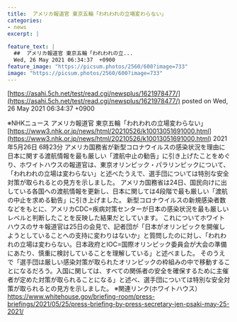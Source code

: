 ```yaml
---
title:  アメリカ報道官 東京五輪「われわれの立場変わらない」  
categories:
- news
excerpt: |
  
feature_text: |
  ##  アメリカ報道官 東京五輪「われわれの立...
  Wed, 26 May 2021 06:34:37  +0900
feature_image: "https://picsum.photos/2560/600?image=733"
image: "https://picsum.photos/2560/600?image=733"
---
```


[https://asahi.5ch.net/test/read.cgi/newsplus/1621978477/](https://asahi.5ch.net/test/read.cgi/newsplus/1621978477/)
posted on Wed, 26 May 2021 06:34:37  +0900

<!--more-->

※NHKニュース アメリカ報道官 東京五輪「われわれの立場変わらない」 [https://www3.nhk.or.jp/news/html/20210526/k10013051691000.html](https://www3.nhk.or.jp/news/html/20210526/k10013051691000.html) 2021年5月26日 6時23分 アメリカ国務省が新型コロナウイルスの感染状況を理由に日本に関する渡航情報を最も厳しい「渡航中止の勧告」に引き上げたことをめぐり、ホワイトハウスの報道官は、東京オリンピック・パラリンピックについて、「われわれの立場は変わらない」と述べたうえで、選手団については特別な安全対策が取られるとの見方を示しました。 アメリカ国務省は24日、国民向けに出している各国への渡航情報を更新し、日本に関しては4段階で最も厳しい「渡航の中止を求める勧告」に引き上げました。 新型コロナウイルスの新規感染者数などをもとに、アメリカCDC=疾病対策センターが日本の感染状況を最も厳しいレベルと判断したことを反映した結果だとしています。 これについてホワイトハウスのサキ報道官は25日の会見で、記者団が「日本がオリンピックを開催しようとしていることへの支持に変わりはないか」と質問したのに対し、「われわれの立場は変わらない。日本政府とIOC=国際オリンピック委員会が大会の準備にあたり、慎重に検討していることを理解している」と述べました。 そのうえで「選手団は厳しい感染対策が取られたオリンピックの枠組みの中で移動することになるだろう。入国に関しては、すべての関係者の安全を確保するために主催者が定めた対策が取られることになる」と述べ、選手団については特別な安全対策が取られるとの見方を示しました。 ※関連リンク(ホワイトハウス） https://www.whitehouse.gov/briefing-room/press-briefings/2021/05/25/press-briefing-by-press-secretary-jen-psaki-may-25-2021/

